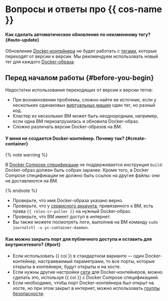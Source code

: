 # Вопросы и ответы про {{ cos-name }}

#### Как сделать автоматическое обновление по неизменному тегу? {#auto-update}

Обновление [Docker-контейнера](/blog/posts/2022/03/docker-containers) не будет работать с [тегами](../../container-registry/concepts/docker-image.md#version), которые переходят от версии к версии. Мы рекомендуем использовать новый тег для каждого [Docker-образа](../../cos/concepts/docker-image.md).

## Перед началом работы {#before-you-begin}

Недостатки использования переходящих от версии к версии тегов:
* При возникновении проблемы, сложно найти ее источник, если у нескольких одинаковых [виртуальных машин](../../compute/concepts/vm.md) один тег, но разный код.
* Кластер из нескольких ВМ может быть неоднородным, например, если одна ВМ перезагрузилась и обновила Docker-образ.
* Сложно различать версии Docker-образов на ВМ.

#### У меня не создается Docker-контейнер. Почему так? {#create-container}

{% note warning %}

В [Docker Compose спецификации](../../cos/concepts/coi-specifications.md#compose-spec) не поддерживается инструкция `build`: Docker-образ должен быть собран заранее. Кроме того, в Docker Compose спецификации не должно быть ссылок на другие файлы: они не доставляются на ВМ.

{% endnote %}

* Проверьте, что имя Docker-образа указано верно.
* Проверьте, что у [сервисного аккаунта](../../iam/concepts/users/service-accounts.md), привязанного к ВМ, есть права `{{ roles-cr-puller }}` на нужный Docker-образ.
* Проверьте, что ВМ имеет доступ в интернет.
* Вы также можете посмотреть логи, выполнив на ВМ команду `sudo journalctl -u yc-container-daemon`.

#### Как можно закрыть порт для публичного доступа и оставить для внутрисетевого? {#port}

* Если использовать {{ coi }} в стандартном варианте — один Docker-контейнер, настраиваемый параметрами, то все порты, которые открыты в контейнере, будут открыты и на хосте.
* Если нужны другие настройки [сети](../../vpc/concepts/network.md#network) для Docker-контейнеров, можно сделать это, используя {{ coi }} с Docker Compose спецификацией. 
* Если необходимо, чтобы порт Docker-контейнера был открыт на хосте, но при этом закрыт в интернет, можно использовать [группы безопасности](../../vpc/concepts/security-groups.md).

